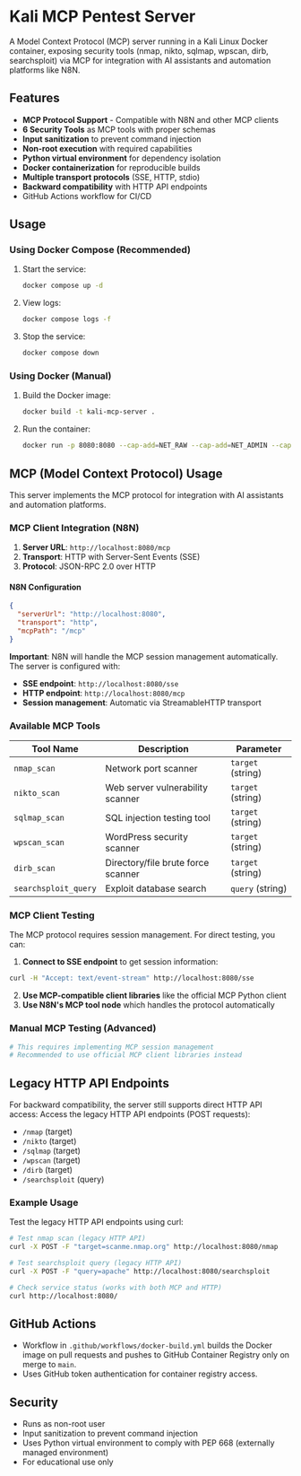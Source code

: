# Kali MCP Pentest Server

A Model Context Protocol (MCP) server running in a Kali Linux Docker container, exposing security tools (nmap, nikto, sqlmap, wpscan, dirb, searchsploit) via MCP for integration with AI assistants and automation platforms like N8N.

## Features
- **MCP Protocol Support** - Compatible with N8N and other MCP clients  
- **6 Security Tools** as MCP tools with proper schemas
- **Input sanitization** to prevent command injection
- **Non-root execution** with required capabilities
- **Python virtual environment** for dependency isolation
- **Docker containerization** for reproducible builds
- **Multiple transport protocols** (SSE, HTTP, stdio)
- **Backward compatibility** with HTTP API endpoints
- GitHub Actions workflow for CI/CD

## Usage

### Using Docker Compose (Recommended)
1. Start the service:
   ```bash
   docker compose up -d
   ```
2. View logs:
   ```bash
   docker compose logs -f
   ```
3. Stop the service:
   ```bash
   docker compose down
   ```

### Using Docker (Manual)
1. Build the Docker image:
   ```bash
   docker build -t kali-mcp-server .
   ```
2. Run the container:
   ```bash
   docker run -p 8080:8080 --cap-add=NET_RAW --cap-add=NET_ADMIN --cap-add=NET_BIND_SERVICE kali-mcp-server
   ```

## MCP (Model Context Protocol) Usage

This server implements the MCP protocol for integration with AI assistants and automation platforms.

### MCP Client Integration (N8N)

1. **Server URL**: `http://localhost:8080/mcp`
2. **Transport**: HTTP with Server-Sent Events (SSE)
3. **Protocol**: JSON-RPC 2.0 over HTTP

#### N8N Configuration
```json
{
  "serverUrl": "http://localhost:8080",
  "transport": "http",
  "mcpPath": "/mcp"
}
```

**Important**: N8N will handle the MCP session management automatically. The server is configured with:
- **SSE endpoint**: `http://localhost:8080/sse` 
- **HTTP endpoint**: `http://localhost:8080/mcp`
- **Session management**: Automatic via StreamableHTTP transport

### Available MCP Tools

| Tool Name | Description | Parameter |
|-----------|-------------|-----------|
| `nmap_scan` | Network port scanner | `target` (string) |
| `nikto_scan` | Web server vulnerability scanner | `target` (string) |
| `sqlmap_scan` | SQL injection testing tool | `target` (string) |
| `wpscan_scan` | WordPress security scanner | `target` (string) |
| `dirb_scan` | Directory/file brute force scanner | `target` (string) |
| `searchsploit_query` | Exploit database search | `query` (string) |

### MCP Client Testing

The MCP protocol requires session management. For direct testing, you can:

1. **Connect to SSE endpoint** to get session information:
```bash
curl -H "Accept: text/event-stream" http://localhost:8080/sse
```

2. **Use MCP-compatible client libraries** like the official MCP Python client
3. **Use N8N's MCP tool node** which handles the protocol automatically

### Manual MCP Testing (Advanced)

```python
# This requires implementing MCP session management
# Recommended to use official MCP client libraries instead
```

## Legacy HTTP API Endpoints

For backward compatibility, the server still supports direct HTTP API access:
Access the legacy HTTP API endpoints (POST requests):
- `/nmap` (target)
- `/nikto` (target)
- `/sqlmap` (target)
- `/wpscan` (target)
- `/dirb` (target)
- `/searchsploit` (query)

### Example Usage
Test the legacy HTTP API endpoints using curl:
```bash
# Test nmap scan (legacy HTTP API)
curl -X POST -F "target=scanme.nmap.org" http://localhost:8080/nmap

# Test searchsploit query (legacy HTTP API)
curl -X POST -F "query=apache" http://localhost:8080/searchsploit

# Check service status (works with both MCP and HTTP)
curl http://localhost:8080/
```

## GitHub Actions
- Workflow in `.github/workflows/docker-build.yml` builds the Docker image on pull requests and pushes to GitHub Container Registry only on merge to `main`.
- Uses GitHub token authentication for container registry access.

## Security
- Runs as non-root user
- Input sanitization to prevent command injection
- Uses Python virtual environment to comply with PEP 668 (externally managed environment)
- For educational use only
